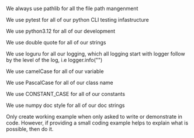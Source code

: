 We always use pathlib for all the file path mangenment

We use pytest for all of our python CLI testing infastructure

We use python3.12 for all of our development

We use double quote for all of our strings

We use loguru for all our logging, which all logging start with logger follow by the level of the log, i.e logger.info("<message>")

We use camelCase for all of our variable

We use PascalCase for all of our class name

We use CONSTANT_CASE for all of our constants

We use numpy doc style for all of our doc strings

Only create working example when only asked to write or demonstrate in code. However, if providing a small coding example helps to explain what is possible, then do it.

